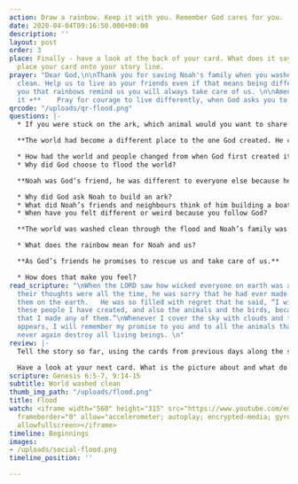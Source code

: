 ```yaml
---
action: Draw a rainbow. Keep it with you. Remember God cares for you.
date: 2020-04-04T09:16:50.000+00:00
description: ''
layout: post
order: 3
place: Finally - have a look at the back of your card. What does it say? You can now
  place your card onto your story line.
prayer: "Dear God,\n\nThank you for saving Noah's family when you washed the world
  clean. Help us to live as your friends even if that means being different. Thank
  you that rainbows remind us you will always take care of us. \n\nAmen\n\n**Pray
  it +**    Pray for courage to live differently, when God asks you to."
qrcode: "/uploads/qr-flood.png"
questions: |-
  * If you were stuck on the ark, which animal would you want to share a bedroom with and why?

  **The world had become a different place to the one God created. He can no longer say it is very good but he has a plan to sort it out…**

  * How had the world and people changed from when God first created it?
  * Why did God choose to flood the world?

  **Noah was God’s friend, he was different to everyone else because he lived to please God.**

  * Why did God ask Noah to build an ark?
  * What did Noah’s friends and neighbours think of him building a boat?
  * When have you felt different or weird because you follow God?

  **The world was washed clean through the flood and Noah’s family was rescued in the ark.**

  * What does the rainbow mean for Noah and us?

  **As God’s friends he promises to rescue us and take care of us.**

  * How does that make you feel?
read_scripture: "\nWhen the LORD saw how wicked everyone on earth was and how evil
  their thoughts were all the time, he was sorry that he had ever made them and put
  them on the earth.   He was so filled with regret that he said, “I will wipe out
  these people I have created, and also the animals and the birds, because I am sorry
  that I made any of them.”\nWhenever I cover the sky with clouds and the rainbow
  appears, I will remember my promise to you and to all the animals that a flood will
  never again destroy all living beings. \n"
review: |-
  Tell the story so far, using the cards from previous days along the storyline.

  Have a look at your next card. What is the picture about and what do the words say?
scripture: Genesis 6:5-7, 9:14-15
subtitle: World washed clean
thumb_img_path: "/uploads/flood.png"
title: Flood
watch: <iframe width="560" height="315" src="https://www.youtube.com/embed/4yzN0fUxjkQ"
  frameborder="0" allow="accelerometer; autoplay; encrypted-media; gyroscope; picture-in-picture"
  allowfullscreen></iframe>
timeline: Beginnings
images: 
- /uploads/social-flood.png
timeline_position: ''

---
```

